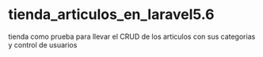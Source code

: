 # tienda_articulos_en_laravel5.6
tienda como prueba para llevar el CRUD de los articulos con sus categorias y control de usuarios
